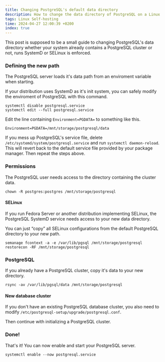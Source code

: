 ```yaml
---
title: Changing PostgreSQL's default data directory
description: How to change the data directory of PostgreSQL on a Linux system with SystemD init system and SELinux.
tags: Linux Self-hosting
time: 2024-04-27 12:00:39 +0200
index: true
---
```


This post is supposed to be a small guide to changing PostgreSQL's data directory whether your system already contains a PostgreSQL cluster or not, runs SystemD or SELinux is enforced.

### Defining the new path

The PostgreSQL server loads it's data path from an enviroment variable when starting.

If your distribution uses SystemD as it's init system, you can safely modify the enviroment of PostgreSQL with this command.

```
systemctl disable postgresql.service
systemctl edit --full postgresql.service
```

Edit the line containing `Environment=PGDATA=` to something like this.

```
Environment=PGDATA=/mnt/storage/postgresql/data
```

If you mess up PostgreSQL's service file, delete `/etc/systemd/system/postgresql.service` and run `systemctl daemon-reload`. This will revert back to the default service file provided by your package manager. Then repeat the steps above.

### Permissions

The PostgreSQL user needs access to the directory containing the cluster data.

```
chown -R postgres:postgres /mnt/storage/postgresql
```

#### SELinux

If you run Fedora Server or another distribution implementing SELinux, the PostgreSQL SystemD service needs access to your new data directory.

You can just “copy” all SELinux configurations from the default PostgreSQL directory to your new path.

```
semanage fcontext -a -e /var/lib/pgsql /mnt/storage/postgresql
restorecon -RF /mnt/storage/postgresql
```

### PostgreSQL

If you already have a PostgreSQL cluster, copy it's data to your new directory.

```
rsync -av /var/lib/pgsql/data /mnt/storage/postgresql
```

#### New database cluster

If you don't have an existing PostgreSQL database cluster, you also need to modify `/etc/postgresql-setup/upgrade/postgresql.conf`.

Then continue with initializing a PostgreSQL cluster.

### Done!

That's it! You can now enable and start your PostgreSQL server.

```
systemctl enable --now postgresql.service
```
